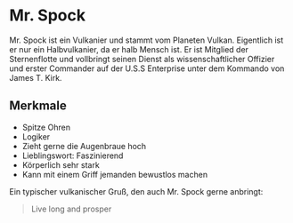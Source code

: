 # Mr. Spock
Mr. Spock ist ein Vulkanier und stammt vom Planeten Vulkan. Eigentlich ist er nur ein Halbvulkanier, da er halb Mensch ist. Er ist Mitglied der Sternenflotte und vollbringt seinen Dienst als wissenschaftlicher Offizier und erster Commander auf der U.S.S Enterprise unter dem Kommando von James T. Kirk.

## Merkmale
* Spitze Ohren
* Logiker
* Zieht gerne die Augenbraue hoch
* Lieblingswort: Faszinierend
* Körperlich sehr stark
* Kann mit einem Griff jemanden bewustlos machen

Ein typischer vulkanischer Gruß, den auch Mr. Spock gerne anbringt:
> Live long and prosper